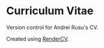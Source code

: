# Curriculum Vitae
Version control for Andrei Rusu's CV.

Created using [RenderCV](https://github.com/sinaatalay/rendercv).
